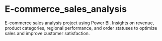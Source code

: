# E-commerce_sales_analysis
E-commerce sales analysis project using Power BI. Insights on revenue, product categories, regional performance, and order statuses to optimize sales and improve customer satisfaction.
